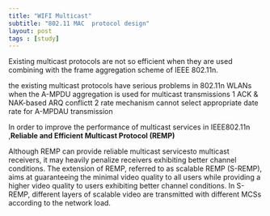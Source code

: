 ```yaml
---
title: "WIFI Multicast"
subtitle: "802.11 MAC  protocol design"
layout: post
tags : [study]
---
```

Existing multicast protocols are not so efficient when they are used combining with the frame aggregation scheme of IEEE 802.11n.

the existing multicast protocols have serious  problems in 802.11n WLANs when the A-MPDU aggregation is used for multicast transmissions
1 ACK & NAK-based ARQ conflictt
2 rate mechanism cannot select appropriate date rate for A-MPDAU transmission 

In order to improve the  performance of multicast services in IEEE802.11n ,**Reliable and Efficient Multicast Protocol (REMP)**

Although REMP can provide reliable multicast servicesto multicast receivers, it may heavily penalize receivers exhibiting better channel conditions.
The extension of REMP, referred to as scalable REMP (S-REMP), aims at guaranteeing the minimal video quality to all users while providing a higher video quality to users exhibiting better channel conditions.
In S-REMP, different layers of scalable video are transmitted with different MCSs according to the network load.